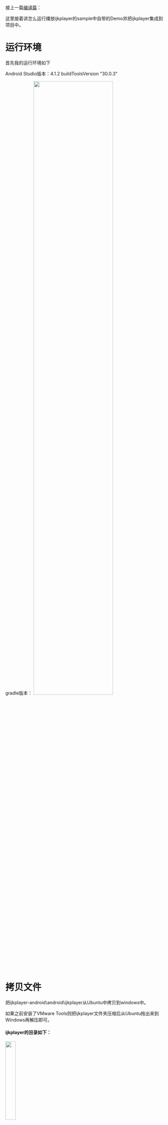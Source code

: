 接上一篇[编译篇](https://blog.csdn.net/casemate/article/details/114766740)：

这里接着讲怎么运行播放ijkplayer的sample中自带的Demo并把ijkplayer集成到项目中。

# 运行环境

首先我的运行环境如下

Android Studio版本：4.1.2
buildToolsVersion "30.0.3"

gradle版本：
<img src="https://img-blog.csdnimg.cn/20210313230711869.png?x-oss-process=image/watermark,type_ZmFuZ3poZW5naGVpdGk,shadow_10,text_aHR0cHM6Ly9ibG9nLmNzZG4ubmV0L2Nhc2VtYXRl,size_16,color_FFFFFF,t_70#pic_left" width="70%">

&nbsp;

# 拷贝文件
把ijkplayer-android\android\ijkplayer从Ubuntu中拷贝到windows中。

如果之前安装了VMware Tools则把ijkplayer文件夹压缩后从Ubuntu拖出来到Windows再解压即可。

#### ijkplayer的目录如下：

<img src="https://img-blog.csdnimg.cn/20210313231027616.png#pic_center" width="25%">

&nbsp;

# 再AndroidStudio中打开ijkplayer

<img src="https://img-blog.csdnimg.cn/20210313231058919.png?x-oss-process=image/watermark,type_ZmFuZ3poZW5naGVpdGk,shadow_10,text_aHR0cHM6Ly9ibG9nLmNzZG4ubmV0L2Nhc2VtYXRl,size_16,color_FFFFFF,t_70#pic_center" width="70%">

&nbsp;

# 更改ijkplayer项目中的build.gradle

可以根据自己AS和gradle版本来进行更改，注意代码中的汉字注释

```java
// Top-level build file where you can add configuration options common to all sub-projects/modules.

buildscript {
    repositories {
        // 镜像地址，便于构建项目
        maven{url 'http://maven.aliyun.com/nexus/content/groups/public/'}
        maven{url "https://jitpack.io"}
        google()
    }
    dependencies {
        // 根据自己的具体情况更改
        classpath "com.android.tools.build:gradle:4.1.2"

        classpath 'com.github.dcendents:android-maven-gradle-plugin:1.4.1'
        classpath 'com.jfrog.bintray.gradle:gradle-bintray-plugin:1.7'
        // NOTE: Do not place your application dependencies here; they belong
        // in the individual module build.gradle files
    }
}

allprojects {
    repositories {
    	// 镜像地址，便于构建项目
        maven{url 'http://maven.aliyun.com/nexus/content/groups/public/'}
        google()
    }
}

ext {
    compileSdkVersion = 30 //根据自己的具体情况更改
    buildToolsVersion = "30.0.3" //根据自己的具体情况更改

    targetSdkVersion = 30 //根据自己的具体情况更改

    versionCode = 800800
    versionName = "0.8.8"
}

wrapper {
    gradleVersion = '6.5' //根据自己的具体情况更改
}
```

&nbsp;

# 更改ijkplayer-example中的build.gradle

主要是主要将complie修改成implementation。

添加```flavorDimensions "default"```避免```Error:All flavors must now belong to a named flavor dimension.```报错

修改```all32 { minSdkVersion 21 } ```避免 ```The minSdk version should not be declared in the android manifest file.  ```报错

```java
apply plugin: 'com.android.application'

android {
    // http://tools.android.com/tech-docs/new-build-system/tips
    //noinspection GroovyAssignabilityCheck
    compileSdkVersion rootProject.ext.compileSdkVersion
    //noinspection GroovyAssignabilityCheck
    buildToolsVersion rootProject.ext.buildToolsVersion

    lintOptions {
        abortOnError false
    }
    defaultConfig {
        applicationId "tv.danmaku.ijk.media.example"
        minSdkVersion 9
        targetSdkVersion rootProject.ext.targetSdkVersion
        versionCode rootProject.ext.versionCode
        versionName rootProject.ext.versionName
        // 添加
        flavorDimensions "default"
    }
    buildTypes {
        release {
            minifyEnabled false
            proguardFiles getDefaultProguardFile('proguard-android.txt'), 'proguard-rules.pro'
        }
    }
    productFlavors {
        all32 { minSdkVersion 21 } // 修改
        all64 { minSdkVersion 21 }
        // armv5 {}
        // armv7a {}
        // arm64 { minSdkVersion 21 }
        // x86 {}
    }
}

dependencies {
    // 下边的所有compile修改成implementation
    implementation fileTree(include: ['*.jar'], dir: 'libs')
    implementation 'com.android.support:appcompat-v7:23.0.1'
    implementation 'com.android.support:preference-v7:23.0.1'
    implementation 'com.android.support:support-annotations:23.0.1'

    implementation 'com.squareup:otto:1.3.8'

    implementation project(':ijkplayer-java')
    implementation project(':ijkplayer-exo')

    all32Implementation project(':ijkplayer-armv5')
    all32Implementation project(':ijkplayer-armv7a')
    all32Implementation project(':ijkplayer-x86')

    all64Implementation project(':ijkplayer-armv5')
    all64Implementation project(':ijkplayer-armv7a')
    all64Implementation project(':ijkplayer-arm64')
    all64Implementation project(':ijkplayer-x86')
    all64Implementation project(':ijkplayer-x86_64')

    // compile 'tv.danmaku.ijk.media:ijkplayer-java:0.8.8'
    // compile 'tv.danmaku.ijk.media:ijkplayer-exo:0.8.8'

    // all32Compile 'tv.danmaku.ijk.media:ijkplayer-armv5:0.8.8'
    // all32Compile 'tv.danmaku.ijk.media:ijkplayer-armv7a:0.8.8'
    // all32Compile 'tv.danmaku.ijk.media:ijkplayer-x86:0.8.8'

    // all64Compile 'tv.danmaku.ijk.media:ijkplayer-armv5:0.8.8'
    // all64Compile 'tv.danmaku.ijk.media:ijkplayer-armv7a:0.8.8'
    // all64Compile 'tv.danmaku.ijk.media:ijkplayer-arm64:0.8.8'
    // all64Compile 'tv.danmaku.ijk.media:ijkplayer-x86:0.8.8'
    // all64Compile 'tv.danmaku.ijk.media:ijkplayer-x86_64:0.8.8'

    // armv5Compile project(':player-armv5')
    // armv7aCompile project(':player-armv7a')
    // arm64Compile project(':player-arm64')
    // x86Compile project(':player-x86')
    // x86_64Compile project(':player-x86_64')
}
```

&nbsp;

# 其他修改 

这时候你可以试着运行下，根据AS的报错信息进行修改

每个模块下的build.gradle，需要将complie修改成implementation。（不该不一定会报错）

错误之一及解法

<img src="https://img-blog.csdnimg.cn/20210313231728947.png?x-oss-process=image/watermark,type_ZmFuZ3poZW5naGVpdGk,shadow_10,text_aHR0cHM6Ly9ibG9nLmNzZG4ubmV0L2Nhc2VtYXRl,size_16,color_FFFFFF,t_70#pic_center" width="70%">

&nbsp;

# 编译成功后，运行例子

模拟器界面

<img src="https://img-blog.csdnimg.cn/20210316210705237.png?x-oss-process=image/watermark,type_ZmFuZ3poZW5naGVpdGk,shadow_10,text_aHR0cHM6Ly9ibG9nLmNzZG4ubmV0L2Nhc2VtYXRl,size_16,color_FFFFFF,t_70#pic_center" width="30%">

&nbsp;

点击Sample，然后点击其中一个例子。

<img src="https://img-blog.csdnimg.cn/20210316210818952.png?x-oss-process=image/watermark,type_ZmFuZ3poZW5naGVpdGk,shadow_10,text_aHR0cHM6Ly9ibG9nLmNzZG4ubmV0L2Nhc2VtYXRl,size_16,color_FFFFFF,t_70#pic_center" width="30%">

&nbsp;

有的不成功，都试试，有能播的

<img src="https://img-blog.csdnimg.cn/20210316210838358.png?x-oss-process=image/watermark,type_ZmFuZ3poZW5naGVpdGk,shadow_10,text_aHR0cHM6Ly9ibG9nLmNzZG4ubmV0L2Nhc2VtYXRl,size_16,color_FFFFFF,t_70#pic_center" width="30%">

&nbsp;

# 集成进项目

由于有很好的博文来讲这个了，就不自己写了（套娃）

[ijkplayer demo编译后导入到项目中](https://blog.csdn.net/weixin_38072112/article/details/109731705?ops_request_misc=%257B%2522request%255Fid%2522%253A%2522161554827516780255217930%2522%252C%2522scm%2522%253A%252220140713.130102334.pc%255Fall.%2522%257D&request_id=161554827516780255217930&biz_id=0&utm_medium=distribute.pc_search_result.none-task-blog-2~all~first_rank_v2~times_rank-16-109731705.pc_search_result_no_baidu_js&utm_term=ijkPlayer)

>集成参考：
>
>[Ijkplayer demo 基本使用](https://www.jianshu.com/p/5d1d46aa721d)
>
>按照上面步骤一步一步完成后，发现了Androidx和support冲突的问题，下面是解决方案：
>
>[Android 迁移到 Androidx](https://www.jianshu.com/p/773e231daed4)
>
>需要一步一步对照表来更改库名称：
>
>[google官方库映射表](https://developer.android.google.cn/jetpack/androidx/migrate/class-mappings#androidsupportv7)

# 参考博客
[ijkplayer的编译和使用](https://blog.csdn.net/qq_41979349/article/details/105227770)